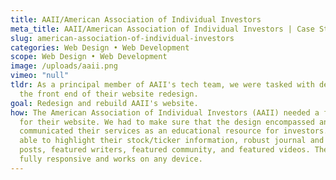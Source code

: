 ```yaml
---
title: AAII/American Association of Individual Investors
meta_title: AAII/American Association of Individual Investors | Case Study
slug: american-association-of-individual-investors
categories: Web Design • Web Development
scope: Web Design • Web Development
image: /uploads/aaii.png
vimeo: "null"
tldr: As a principal member of AAII's tech team, we were tasked with developing
  the front end of their website redesign.
goal: Redesign and rebuild AAII's website.
how: The American Association of Individual Investors (AAII) needed a fresh look
  for their website. We had to make sure that the design encompassed and
  communicated their services as an educational resource for investors. We were
  able to highlight their stock/ticker information, robust journal and article
  posts, featured writers, featured community, and featured videos. The site is
  fully responsive and works on any device.
---
```

